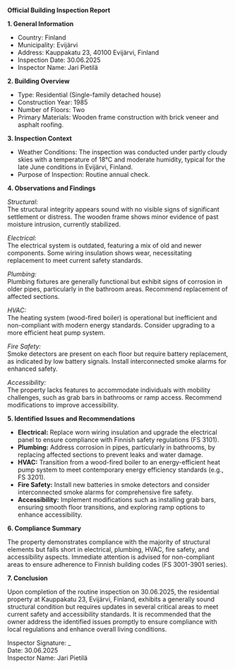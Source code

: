 **Official Building Inspection Report**

**1. General Information**

- Country: Finland  
- Municipality: Evijärvi  
- Address: Kauppakatu 23, 40100 Evijärvi, Finland  
- Inspection Date: 30.06.2025  
- Inspector Name: Jari Pietilä

**2. Building Overview**

- Type: Residential (Single-family detached house)  
- Construction Year: 1985  
- Number of Floors: Two  
- Primary Materials: Wooden frame construction with brick veneer and asphalt roofing.

**3. Inspection Context**

- Weather Conditions: The inspection was conducted under partly cloudy skies with a temperature of 18°C and moderate humidity, typical for the late June conditions in Evijärvi, Finland.  
- Purpose of Inspection: Routine annual check.

**4. Observations and Findings**

*Structural:*  
The structural integrity appears sound with no visible signs of significant settlement or distress. The wooden frame shows minor evidence of past moisture intrusion, currently stabilized.

*Electrical:*  
The electrical system is outdated, featuring a mix of old and newer components. Some wiring insulation shows wear, necessitating replacement to meet current safety standards.

*Plumbing:*  
Plumbing fixtures are generally functional but exhibit signs of corrosion in older pipes, particularly in the bathroom areas. Recommend replacement of affected sections.

*HVAC:*  
The heating system (wood-fired boiler) is operational but inefficient and non-compliant with modern energy standards. Consider upgrading to a more efficient heat pump system.

*Fire Safety:*  
Smoke detectors are present on each floor but require battery replacement, as indicated by low battery signals. Install interconnected smoke alarms for enhanced safety.

*Accessibility:*  
The property lacks features to accommodate individuals with mobility challenges, such as grab bars in bathrooms or ramp access. Recommend modifications to improve accessibility.

**5. Identified Issues and Recommendations**

- **Electrical:** Replace worn wiring insulation and upgrade the electrical panel to ensure compliance with Finnish safety regulations (FS 3101).
- **Plumbing:** Address corrosion in pipes, particularly in bathrooms, by replacing affected sections to prevent leaks and water damage.
- **HVAC:** Transition from a wood-fired boiler to an energy-efficient heat pump system to meet contemporary energy efficiency standards (e.g., FS 3201).
- **Fire Safety:** Install new batteries in smoke detectors and consider interconnected smoke alarms for comprehensive fire safety.
- **Accessibility:** Implement modifications such as installing grab bars, ensuring smooth floor transitions, and exploring ramp options to enhance accessibility.

**6. Compliance Summary**

The property demonstrates compliance with the majority of structural elements but falls short in electrical, plumbing, HVAC, fire safety, and accessibility aspects. Immediate attention is advised for non-compliant areas to ensure adherence to Finnish building codes (FS 3001-3901 series).

**7. Conclusion**

Upon completion of the routine inspection on 30.06.2025, the residential property at Kauppakatu 23, Evijärvi, Finland, exhibits a generally sound structural condition but requires updates in several critical areas to meet current safety and accessibility standards. It is recommended that the owner address the identified issues promptly to ensure compliance with local regulations and enhance overall living conditions.

Inspector Signature: _  
Date: 30.06.2025  
Inspector Name: Jari Pietilä